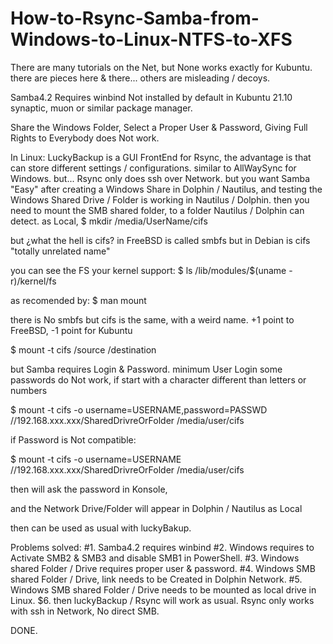 # How-to-Rsync-Samba-from-Windows-to-Linux-NTFS-to-XFS

There are many tutorials on the Net,
but None works exactly for Kubuntu.
there are pieces here & there...
others are misleading / decoys.

Samba4.2
Requires winbind
Not installed by default in Kubuntu 21.10
synaptic, muon or similar package manager.

Share the Windows Folder,
Select a Proper User & Password,
Giving Full Rights to Everybody does Not work.

In Linux:
LuckyBackup is a GUI FrontEnd for Rsync, the advantage is that can store different settings / configurations.
similar to AllWaySync for Windows.
but...
Rsync only does ssh over Network.
but you want Samba
"Easy"
after creating a Windows Share in Dolphin / Nautilus, and testing the Windows Shared Drive / Folder is working in Nautilus / Dolphin.
then
you need to mount the SMB shared folder, to a folder Nautilus / Dolphin can detect.
as Local,
$ mkdir /media/UserName/cifs

but ¿what the hell is cifs?
in FreeBSD is called smbfs
but in Debian is cifs "totally unrelated name"

you can see the FS your kernel support:
$ ls /lib/modules/$(uname -r)/kernel/fs

as recomended by:
$ man mount

there is No smbfs
but cifs is the same, with a weird name.
+1 point to FreeBSD,
-1 point for Kubuntu

$ mount -t cifs /source /destination

but Samba requires Login & Password.
minimum User Login
some passwords do Not work, if start with a character different than letters or numbers

$ mount -t cifs -o username=USERNAME,password=PASSWD //192.168.xxx.xxx/SharedDrivreOrFolder /media/user/cifs

if Password is Not compatible:

$ mount -t cifs -o username=USERNAME //192.168.xxx.xxx/SharedDrivreOrFolder /media/user/cifs

then will ask the password in Konsole,

and the Network Drive/Folder will appear in Dolphin / Nautilus as Local

then can be used as usual with luckyBakup.

Problems solved:
#1. Samba4.2 requires winbind
#2. Windows requires to Activate SMB2 & SMB3 and disable SMB1 in PowerShell.
#3. Windows shared Folder / Drive requires proper user & password.
#4. Windows SMB shared Folder / Drive, link needs to be Created in Dolphin Network.
#5. Windows SMB shared Folder / Drive needs to be mounted as local drive in Linux.
$6. then luckyBackup / Rsync will work as usual.
Rsync only works with ssh in Network,
No direct SMB.

DONE.
